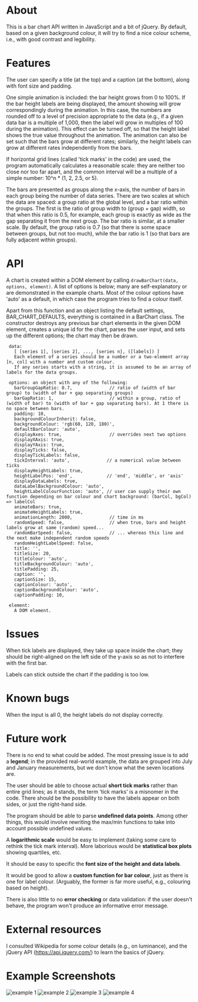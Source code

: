 # About

This is a bar chart API written in JavaScript and a bit of jQuery. By default, based on a given background colour, it will try to find a nice colour scheme, i.e., with good contrast and legibility.

# Features

The user can specify a title (at the top) and a caption (at the bottom), along with font size and padding.

One simple animation is included: the bar height grows from 0 to 100%. If the bar height labels are being displayed, the amount showing will grow correspondingly during the animation. In this case, the numbers are rounded off to a level of precision appropriate to the data (e.g., if a given data bar is a multiple of 1,000, then the label will grow in multiples of 100 during the animation). This effect can be turned off, so that the height label shows the true value throughout the animation. The animation can also be set such that the bars grow at different rates; similarly, the height labels can grow at different rates independently from the bars.

If horizontal grid lines (called 'tick marks' in the code) are used, the program automatically calculates a reasonable scale: they are neither too close nor too far apart, and the common interval will be a multiple of a simple number: 10^n * (1, 2, 2.5, or 5).

The bars are presented as groups along the x-axis, the number of bars in each group being the number of data series. There are two scales at which the data are spaced: a group ratio at the global level, and a bar ratio within the groups. The first is the ratio of group width to (group + gap) width, so that when this ratio is 0.5, for example, each group is exactly as wide as the gap separating it from the next group. The bar ratio is similar, at a smaller scale. By default, the group ratio is 0.7 (so that there is some space between groups, but not too much), while the bar ratio is 1 (so that bars are fully adjacent within groups).

# API

A chart is created within a DOM element by calling `drawBarChart(data, options, element)`. A list of options is below; many are self-explanatory or are demonstrated in the example charts. Most of the colour options have 'auto' as a default, in which case the program tries to find a colour itself.

Apart from this function and an object listing the default settings, BAR_CHART_DEFAULTS, everything is contained in a BarChart class. The constructor destroys any previous bar chart elements in the given DOM element, creates a unique id for the chart, parses the user input, and sets up the different options; the chart may then be drawn.

     data:
       [ [series 1], [series 2], ..., [series n], ([labels]) ]
       Each element of a series should be a number or a two-element array [n, col] with a number and custom colour.
       If any series starts with a string, it is assumed to be an array of labels for the data groups.
    
     options: an object with any of the following:
       barGroupGapRatio: 0.7,              // ratio of (width of bar group) to (width of bar + gap separating groups)
       barGapRatio: 1,                     // within a group, ratio of (width of bar) to (width of bar + gap separating bars). At 1 there is no space between bars.
       padding: 10,
       backgroundColourInherit: false,
       backgroundColour: 'rgb(60, 120, 180)',
       defaultBarColour: 'auto',
       displayAxes: true,                  // overrides next two options
       displayXAxis: true,
       displayYAxis: true,
       displayTicks: false,
       displayTickLabels: false,
       tickInterval: 'auto',              // a numerical value between ticks
       displayHeightLabels: true,
       heightLabelPos: 'end',             // 'end', 'middle', or 'axis'
       displayDataLabels: true,
       dataLabelBackgroundColour: 'auto',
       heightLabelColourFunction: 'auto', // user can supply their own function depending on bar colour and chart background: (barCol, bgCol) => labelCol
       animateBars: true,
       animateHeightLabels: true,
       animationLength: 2000,              // time in ms
       randomSpeed: false,                 // when true, bars and height labels grow at same (random) speed...
       randomBarSpeed: false,              // ... whereas this line and the next make independent random speeds
       randomHeightLabelSpeed: false,
       title: '',
       titleSize: 20,
       titleColour: 'auto',
       titleBackgroundColour: 'auto',
       titlePadding: 25,
       caption: '',
       captionSize: 15,
       captionColour: 'auto',
       captionBackgroundColour: 'auto',
       captionPadding: 10,
    
     element:
       A DOM element.

# Issues

When tick labels are displayed, they take up space inside the chart; they should be right-aligned on the left side of the y-axis so as not to interfere with the first bar.

Labels can stick outside the chart if the padding is too low.

# Known bugs

When the input is all 0, the height labels do not display correctly.

# Future work

There is no end to what could be added. The most pressing issue is to add a **legend**; in the provided real-world example, the data are grouped into July and January measurements, but we don't know what the seven locations are.

The user should be able to choose actual **short tick marks** rather than entire grid lines; as it stands, the term 'tick marks' is a misnomer in the code. There should be the possibility to have the labels appear on both sides, or just the right-hand side.

The program should be able to parse **undefined data points**. Among other things, this would involve rewriting the max/min functions to take into account possible undefined values.

A **logarithmic scale** would be easy to implement (taking some care to rethink the tick mark interval). More laborious would be **statistical box plots** showing quartiles, etc.

It should be easy to specific the **font size of the height and data labels**.

It would be good to allow a **custom function for bar colour**, just as there is one for label colour. (Arguably, the former is far more useful, e.g., colouring based on height).

There is also little to no **error checking** or data validation: if the user doesn't behave, the program won't produce an informative error message.

# External resources

I consulted Wikipedia for some colour details (e.g., on luminance), and the jQuery API (https://api.jquery.com/) to learn the basics of jQuery.

# Example Screenshots

![example 1](https://github.com/TimothyMott/barchart/blob/master/images/Screenshot_2018-07-24%20Bar%20Chart%20demo-1.png)
![example 2](https://github.com/TimothyMott/barchart/blob/master/images/Screenshot_2018-07-24%20Bar%20Chart%20demo-2.png)
![example 3](https://github.com/TimothyMott/barchart/blob/master/images/Screenshot_2018-07-24%20Bar%20Chart%20demo-3.png)
![example 4](https://github.com/TimothyMott/barchart/blob/master/images/Screenshot_2018-07-24%20Bar%20Chart%20demo-4.png)
